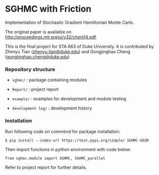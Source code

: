 # SGHMC with Friction

Implementation of Stochastic Gradient Hamiltonian Monte Carlo.

The original paper is available on http://proceedings.mlr.press/v32/cheni14.pdf.

This is the final project for STA 663 of Duke University. It is contributed by Zhenyu Tian (zhenyu.tian@duke.edu) and Gongjinghao Cheng (gongjinghao.cheng@duke.edu)

### Repository structure

- `sghmc/` : package containing modules

- `Report/` : project report

- `example/` : examples for development and module testing

- `development log/` : development history

### Installation

Run following code on commend for package installation:

```
$ pip install --index-url https://test.pypi.org/simple/ SGHMC-GOZH
```

Then import functions in python environment with code below:
```
from sghmc.module import SGHMC, SGHMC_parallel
```

Refer to project report for further details.
